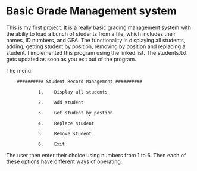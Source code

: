 # Basic Grade Management system
This is my first project. It is a really basic grading management system with the abiliy to load a bunch of students from a file, which includes their names, ID numbers, and GPA. The functionality is displaying all students, adding, getting student by position, removing by position and replacing a student. I implemented this program using the linked list. The students.txt gets updated as soon as you exit out of the program.

The menu:

        ########## Student Record Management ##########

                1.    Display all students
        
                2.    Add student
        
                3.    Get student by postion
        
                4.    Replace student
        
                5.    Remove student
        
                6.    Exit

The user then enter their choice using numbers from 1 to 6. Then each of these options have different ways of operating. 
